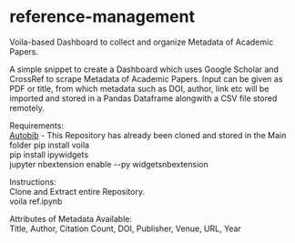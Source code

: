 # reference-management
Voila-based Dashboard to collect and organize Metadata of Academic Papers.

A simple snippet to create a Dashboard which uses Google Scholar and CrossRef to scrape Metadata of Academic Papers.
Input can be given as PDF or title, from which metadata such as DOI, author, link etc will be imported and stored in a Pandas Dataframe alongwith a CSV file stored remotely.


Requirements: <br/>
[Autobib](https://github.com/jdumas/autobib) - This Repository has already been cloned and stored in the Main folder
pip install voila <br/>
pip install ipywidgets <br/>
jupyter nbextension enable --py widgetsnbextension <br/>



Instructions: <br/>
Clone and Extract entire Repository. <br/>
voila ref.ipynb <br/>

Attributes of Metadata Available: <br/>
Title, Author, Citation Count, DOI, Publisher, Venue, URL, Year
